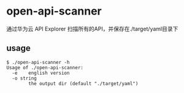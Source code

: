 # open-api-scanner

通过华为云 API Explorer 扫描所有的API，并保存在./target/yaml目录下

## usage

```
$ ./open-api-scanner -h
Usage of ./open-api-scanner:
  -e    english version
  -o string
        the output dir (default "./target/yaml")
```
